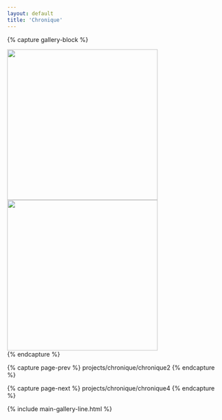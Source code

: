 ```yaml
---
layout: default
title: 'Chronique'
---
```



{% capture gallery-block %}
<div>
    <img src="{{ site.github.url }}/assets/img/projects/chronique/2023-11-26-0001.jpg"
        width="350" alt=""/>
</div>
<div style="width: 100%"></div>
<div>
    <img src="{{ site.github.url }}/assets/img/projects/chronique/2023-11-26-0002.jpg"
        width="350" alt=""/>
</div>
{% endcapture %}

{% capture page-prev %}
projects/chronique/chronique2
{% endcapture %}

{% capture page-next %}
projects/chronique/chronique4
{% endcapture %}



{% include main-gallery-line.html %}